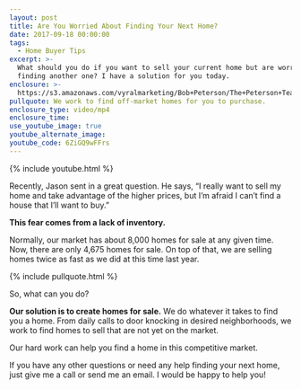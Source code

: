 ```yaml
---
layout: post
title: Are You Worried About Finding Your Next Home?
date: 2017-09-18 00:00:00
tags:
  - Home Buyer Tips
excerpt: >-
  What should you do if you want to sell your current home but are worried about
  finding another one? I have a solution for you today.
enclosure: >-
  https://s3.amazonaws.com/vyralmarketing/Bob+Peterson/The+Peterson+Team+Can+you+find+a+home+in+our+busy+market.mp4
pullquote: We work to find off-market homes for you to purchase.
enclosure_type: video/mp4
enclosure_time:
use_youtube_image: true
youtube_alternate_image:
youtube_code: 6ZiGQ9wFFrs
---
```



{% include youtube.html %}

Recently, Jason sent in a great question. He says, “I really want to sell my home and take advantage of the higher prices, but I’m afraid I can’t find a house that I’ll want to buy.”

**This fear comes from a lack of inventory.**

Normally, our market has about 8,000 homes for sale at any given time. Now, there are only 4,675 homes for sale. On top of that, we are selling homes twice as fast as we did at this time last year.

{% include pullquote.html %}

So, what can you do?

**Our solution is to create homes for sale.** We do whatever it takes to find you a home. From daily calls to door knocking in desired neighborhoods, we work to find homes to sell that are not yet on the market.

Our hard work can help you find a home in this competitive market.

If you have any other questions or need any help finding your next home, just give me a call or send me an email. I would be happy to help you!